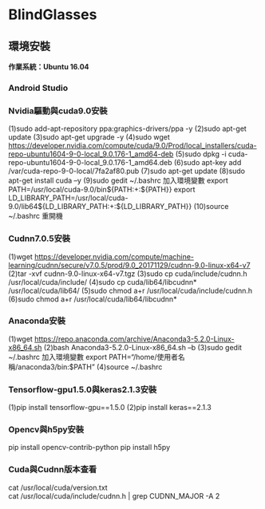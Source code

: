 # BlindGlasses

## 環境安裝
**作業系統：Ubuntu 16.04**
### Android Studio



### Nvidia驅動與cuda9.0安裝
(1)sudo add-apt-repository ppa:graphics-drivers/ppa -y
(2)sudo apt-get update
(3)sudo apt-get upgrade -y
(4)sudo wget https://developer.nvidia.com/compute/cuda/9.0/Prod/local_installers/cuda-repo-ubuntu1604-9-0-local_9.0.176-1_amd64-deb
(5)sudo dpkg -i cuda-repo-ubuntu1604-9-0-local_9.0.176-1_amd64.deb
(6)sudo apt-key add /var/cuda-repo-9-0-local/7fa2af80.pub
(7)sudo apt-get update
(8)sudo apt-get install cuda –y
(9)sudo gedit ~/.bashrc
加入環境變數
export PATH=/usr/local/cuda-9.0/bin${PATH:+:${PATH}}
export LD_LIBRARY_PATH=/usr/local/cuda-9.0/lib64${LD_LIBRARY_PATH:+:${LD_LIBRARY_PATH}}
(10)source ~/.bashrc
重開機

### Cudnn7.0.5安裝
(1)wget https://developer.nvidia.com/compute/machine-learning/cudnn/secure/v7.0.5/prod/9.0_20171129/cudnn-9.0-linux-x64-v7
(2)tar -xvf cudnn-9.0-linux-x64-v7.tgz
(3)sudo cp cuda/include/cudnn.h /usr/local/cuda/include/
(4)sudo cp cuda/lib64/libcudnn* /usr/local/cuda/lib64/
(5)sudo chmod a+r /usr/local/cuda/include/cudnn.h
(6)sudo chmod a+r /usr/local/cuda/lib64/libcudnn*

### Anaconda安裝
(1)wget https://repo.anaconda.com/archive/Anaconda3-5.2.0-Linux-x86_64.sh
(2)bash Anaconda3-5.2.0-Linux-x86_64.sh –b
(3)sudo gedit ~/.bashrc
加入環境變數
export PATH=“/home/使用者名稱/anaconda3/bin:$PATH”
(4)source ~/.bashrc

### Tensorflow-gpu1.5.0與keras2.1.3安裝
(1)pip install tensorflow-gpu==1.5.0
(2)pip install keras==2.1.3 

### Opencv與h5py安裝
pip install opencv-contrib-python
pip install h5py

### Cuda與Cudnn版本查看
cat /usr/local/cuda/version.txt                             
cat /usr/local/cuda/include/cudnn.h | grep CUDNN_MAJOR -A 2
